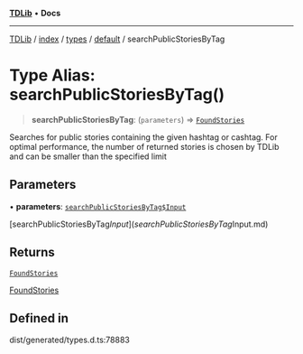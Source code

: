 [**TDLib**](../../../../../../README.md) • **Docs**

***

[TDLib](../../../../../../modules.md) / [index](../../../../../README.md) / [types](../../../README.md) / [default](../README.md) / searchPublicStoriesByTag

# Type Alias: searchPublicStoriesByTag()

> **searchPublicStoriesByTag**: (`parameters`) => [`FoundStories`](FoundStories-1.md)

Searches for public stories containing the given hashtag or cashtag. For optimal performance, the number of returned stories is chosen by TDLib and can be smaller than the specified limit

## Parameters

• **parameters**: [`searchPublicStoriesByTag$Input`](searchPublicStoriesByTag$Input.md)

[searchPublicStoriesByTag$Input](searchPublicStoriesByTag$Input.md)

## Returns

[`FoundStories`](FoundStories-1.md)

[FoundStories](FoundStories-1.md)

## Defined in

dist/generated/types.d.ts:78883
